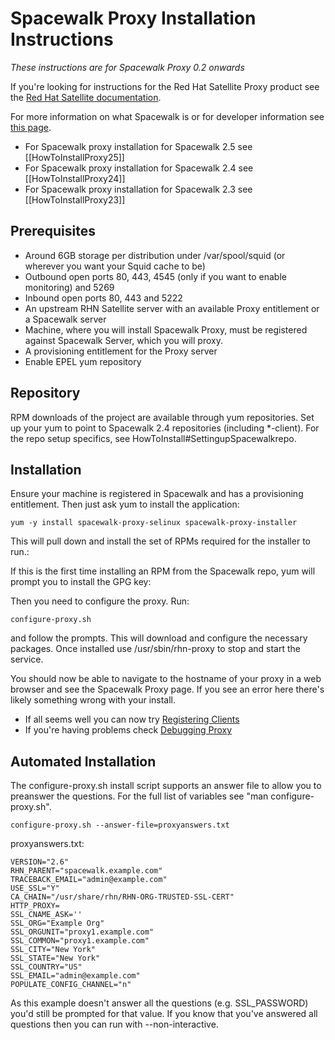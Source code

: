 # Spacewalk Proxy Installation Instructions



*These instructions are for Spacewalk Proxy 0.2 onwards*

If you're looking for instructions for the Red Hat Satellite Proxy product see the [Red Hat Satellite documentation](https://access.redhat.com/documentation/en-US/Red_Hat_Satellite/).

For more information on what Spacewalk is or for developer information see [this page](proxy).

 * For Spacewalk proxy installation for Spacewalk 2.5 see [[HowToInstallProxy25]]
 * For Spacewalk proxy installation for Spacewalk 2.4 see [[HowToInstallProxy24]]
 * For Spacewalk proxy installation for Spacewalk 2.3 see [[HowToInstallProxy23]]
## Prerequisites



  * Around 6GB storage per distribution under /var/spool/squid (or wherever you want your Squid cache to be)
  * Outbound open ports 80, 443, 4545 (only if you want to enable monitoring) and 5269
  * Inbound open ports 80, 443 and 5222
  * An upstream RHN Satellite server with an available Proxy entitlement or a Spacewalk server
  * Machine, where you will install Spacewalk Proxy, must be registered against Spacewalk Server, which you will proxy.
  * A provisioning entitlement for the Proxy server
  * Enable EPEL yum repository
## Repository



RPM downloads of the project are available through yum repositories. Set up your yum to point to Spacewalk 2.4 repositories (including *-client). For the repo setup specifics, see HowToInstall#SettingupSpacewalkrepo. 
## Installation



Ensure your machine is registered in Spacewalk and has a provisioning entitlement. Then just ask yum to install the application:


    yum -y install spacewalk-proxy-selinux spacewalk-proxy-installer

This will pull down and install the set of RPMs required for the installer to run.:


If this is the first time installing an RPM from the Spacewalk repo, yum will prompt you to install the GPG key:

Then you need to configure the proxy. Run:


    configure-proxy.sh

and follow the prompts. This will download and configure the necessary packages. Once installed use /usr/sbin/rhn-proxy to stop and start the service.

You should now be able to navigate to the hostname of your proxy in a web browser and see the Spacewalk Proxy page. If you see an error here there's likely something wrong with your install.

  * If all seems well you can now try [Registering Clients](RegisteringClients)
  * If you're having problems check [Debugging Proxy](DebuggingProxy)
## Automated Installation



The configure-proxy.sh install script supports an answer file to allow you to preanswer the questions. For the full list of variables see "man configure-proxy.sh".


    configure-proxy.sh --answer-file=proxyanswers.txt

proxyanswers.txt:


    VERSION="2.6"
    RHN_PARENT="spacewalk.example.com"
    TRACEBACK_EMAIL="admin@example.com"
    USE_SSL="Y"
    CA_CHAIN="/usr/share/rhn/RHN-ORG-TRUSTED-SSL-CERT"
    HTTP_PROXY=
    SSL_CNAME_ASK=''
    SSL_ORG="Example Org"
    SSL_ORGUNIT="proxy1.example.com"
    SSL_COMMON="proxy1.example.com"
    SSL_CITY="New York"
    SSL_STATE="New York"
    SSL_COUNTRY="US"
    SSL_EMAIL="admin@example.com"
    POPULATE_CONFIG_CHANNEL="n"

As this example doesn't answer all the questions (e.g. SSL_PASSWORD) you'd still be prompted for that value. If you know that you've answered all questions then you can run with --non-interactive.